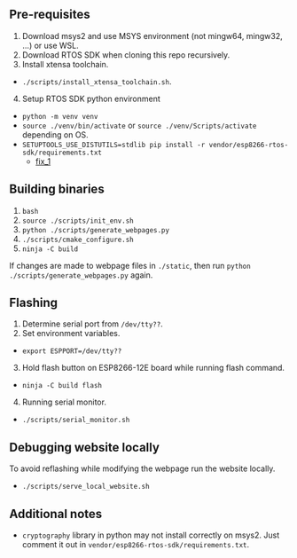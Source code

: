 ## Pre-requisites
1. Download msys2 and use MSYS environment (not mingw64, mingw32, ...) or use WSL.
2. Download RTOS SDK when cloning this repo recursively.
3. Install xtensa toolchain.
- ```./scripts/install_xtensa_toolchain.sh```.
4. Setup RTOS SDK python environment
- ```python -m venv venv```
- ```source ./venv/bin/activate``` or ```source ./venv/Scripts/activate``` depending on OS.
- ```SETUPTOOLS_USE_DISTUTILS=stdlib pip install -r vendor/esp8266-rtos-sdk/requirements.txt``` 
    - [fix_1](https://stackoverflow.com/a/76882830)

## Building binaries
1. ```bash```
2. ```source ./scripts/init_env.sh```
3. ```python ./scripts/generate_webpages.py```
4. ```./scripts/cmake_configure.sh```
5. ```ninja -C build```

If changes are made to webpage files in ```./static```, then run ```python ./scripts/generate_webpages.py``` again.

## Flashing
1. Determine serial port from ```/dev/tty??```.
2. Set environment variables.
- ```export ESPPORT=/dev/tty??```
3. Hold flash button on ESP8266-12E board while running flash command.
- ```ninja -C build flash```
4. Running serial monitor.
- ```./scripts/serial_monitor.sh```

## Debugging website locally
To avoid reflashing while modifying the webpage run the website locally.
- ```./scripts/serve_local_website.sh```

## Additional notes
- ```cryptography``` library in python may not install correctly on msys2. Just comment it out in ```vendor/esp8266-rtos-sdk/requirements.txt```.

